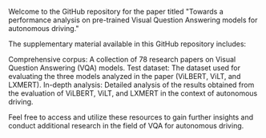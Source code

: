 Welcome to the GitHub repository for the paper titled "Towards a performance analysis on pre-trained Visual Question Answering models for autonomous driving." 

The supplementary material available in this GitHub repository includes:

Comprehensive corpus: A collection of 78 research papers on Visual Question Answering (VQA) models.
Test dataset: The dataset used for evaluating the three models analyzed in the paper (ViLBERT, ViLT, and LXMERT).
In-depth analysis: Detailed analysis of the results obtained from the evaluation of ViLBERT, ViLT, and LXMERT in the context of autonomous driving.

Feel free to access and utilize these resources to gain further insights and conduct additional research in the field of VQA for autonomous driving.

